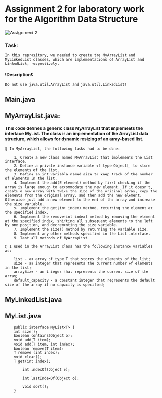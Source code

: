# Assignment 2 for laboratory work for the Algorithm Data Structure

![Assignment 2](https://avatars.mds.yandex.net/i?id=85c7a1aec44a18feaf285883e555bc5800eb8003-8496986-images-thumbs&n=13)
### Task:
    In this reprository, we needed to create the MyArrayList and MyLinkedList classes, which are implementations of ArrayList and LinkedList, respectively.
#### !Description!:
    Do not use java.util.ArrayList and java.util.LinkedList!

## Main.java
## MyArrayList.java:
#### This code defines a generic class MyArrayList<T> that implements the interface MyList. The class is an implementation of the ArrayList data structure, which allows for dynamic resizing of an array-based list.
    @ In MyArrayList, the following tasks had to be done:

        1. Create a new class named MyArrayList that implements the List interface.
        2. Define a private instance variable of type Object[] to store the elements of the list.
        3. Define an int variable named size to keep track of the number of elements in the list.
        4. Implement the add(E element) method by first checking if the array is large enough to accommodate the new element. If it doesn't, create a new array with twice the size of the original array, copy the elements from the original array, and then add the new element. Otherwise just add a new element to the end of the array and increase the size variable.
        5. Implement the get(int index) method, returning the element at the specified index.
        6. Implement the remove(int index) method by removing the element at the specified index, shifting all subsequent elements to the left by one position, and decrementing the size variable.
        7. Implement the size() method by returning the variable size.
        8. Implement any other methods specified in the List interface.
        9. Test all methods of MyArrayList.
     
    @ I used in the ArrayList class has the following instance variables as:
    
        list - an array of type T that stores the elements of the list;
        size - an integer that represents the current number of elements in the list;
        arraySize - an integer that represents the current size of the array;
        default_capacity - a constant integer that represents the default size of the array if no capacity is specified;
 
    
## MyLinkedList.java
## MyList.java
        public interface MyList<T> {
        int size();
        boolean contains(Object o);
        void add(T item);
        void add(T item, int index);
        boolean remove(T item);
        T remove (int index);
        void clear();
        T get(int index);
        
            int indexOf(Object o);
        
            int lastIndexOf(Object o);
        
            void sort();
        }
